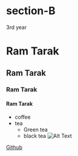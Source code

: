 # section-B
3rd year

# Ram Tarak
## Ram Tarak
### Ram Tarak
#### Ram Tarak

* coffee
* tea
  * Green tea
  * black tea
![Alt Text](https://assets.telegraphindia.com/telegraph/2021/Mar/1616346128_22spors_2c.jpg)


[Github](https://www.google.com/)
